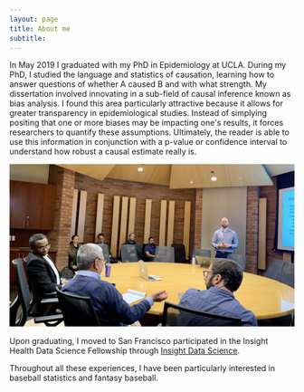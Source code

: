 ```yaml
---
layout: page
title: About me
subtitle: 
---
```


In May 2019 I graduated with my PhD in Epidemiology at UCLA. During my PhD, I studied the language and statistics of causation, learning how to answer questions of whether A caused B and with what strength. My dissertation involved innovating in a sub-field of causal inference known as bias analysis. I found this area particularly attractive because it allows for greater transparency in epidemiological studies. Instead of simplying positing that one or more biases may be impacting one's results, it forces researchers to quantify these assumptions. Ultimately, the reader is able to use this information in conjunction with a p-value or confidence interval to understand how robust a causal estimate really is.  

![dissertation_pic](img/dissertation_pic.jpg)

Upon graduating, I moved to San Francisco participated in the Insight Health Data Science Fellowship through [Insight Data Science](https://www.insightdatascience.com).

Throughout all these experiences, I have been particularly interested in baseball statistics and fantasy baseball.

